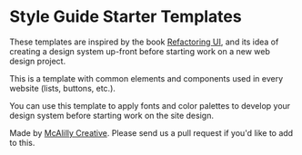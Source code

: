 # Style Guide Starter Templates
These templates are inspired by the book [Refactoring UI](https://refactoringui.com), and its idea of creating a design system up-front before starting work on a new web design project.

This is a template with common elements and components used in every website (lists, buttons, etc.).

You can use this template to apply fonts and color palettes to develop your design system before starting work on the site design. 

Made by [McAlilly Creative](https://mcalilly.com). Please send us a pull request if you'd like to add to this.
